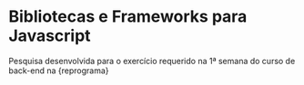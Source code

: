 # Bibliotecas e Frameworks para Javascript

Pesquisa desenvolvida para o exercício requerido na 1ª semana do curso de back-end na {reprograma}